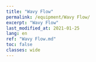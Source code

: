 ```yaml
---
title: "Wavy Flow"
permalink: /equipment/Wavy Flow/
excerpt: "Wavy Flow"
last_modified_at: 2021-01-25
lang: en
ref: "Wavy Flow.md"
toc: false
classes: wide
---
```


